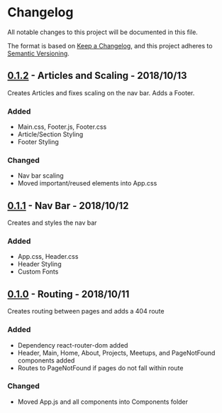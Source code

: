 # Changelog
All notable changes to this project will be documented in this file.

The format is based on [Keep a Changelog](https://keepachangelog.com/en/1.0.0/),
and this project adheres to [Semantic Versioning](https://semver.org/spec/v2.0.0.html).


## [0.1.2] - Articles and Scaling - 2018/10/13
Creates Articles and fixes scaling on the nav bar. Adds a Footer.

### Added
- Main.css, Footer.js, Footer.css
- Article/Section Styling
- Footer Styling

### Changed
- Nav bar scaling
- Moved important/reused elements into App.css

## [0.1.1] - Nav Bar - 2018/10/12
Creates and styles the nav bar

### Added
- App.css, Header.css
- Header Styling
- Custom Fonts

## [0.1.0] - Routing - 2018/10/11
Creates routing between pages and adds a 404 route

### Added
- Dependency react-router-dom added
- Header, Main, Home, About, Projects, Meetups, and PageNotFound components added
- Routes to PageNotFound if pages do not fall within route

### Changed
- Moved App.js and all components into Components folder

[0.1.2]:https://github.com/rusticpenguin/georgechios/tree/0.1.2
[0.1.1]:https://github.com/rusticpenguin/georgechios/tree/0.1.1
[0.1.0]:https://github.com/rusticpenguin/georgechios/tree/0.1.0
